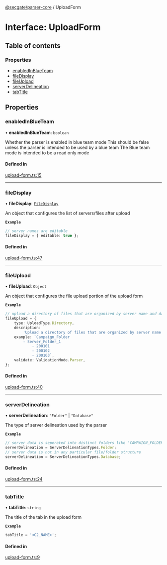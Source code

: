 [@secgate/parser-core](../index.md) / UploadForm

# Interface: UploadForm

## Table of contents

### Properties

- [enabledInBlueTeam](UploadForm.md#enabledinblueteam)
- [fileDisplay](UploadForm.md#filedisplay)
- [fileUpload](UploadForm.md#fileupload)
- [serverDelineation](UploadForm.md#serverdelineation)
- [tabTitle](UploadForm.md#tabtitle)

## Properties

### enabledInBlueTeam

• **enabledInBlueTeam**: `boolean`

Whether the parser is enabled in blue team mode
This should be false unless the parser is intended to be used by a blue team
The Blue team mode is intended to be a read only mode

#### Defined in

[upload-form.ts:15](https://github.com/khulnasoft/securitylab/blob/bd5dfc45/parsers/parser-core/src/parser-info/upload-form.ts#L15)

---

### fileDisplay

• **fileDisplay**: [`FileDisplay`](FileDisplay.md)

An object that configures the list of servers/files after upload

**`Example`**

```ts
// server names are editable
fileDisplay = { editable: true };
```

#### Defined in

[upload-form.ts:47](https://github.com/khulnasoft/securitylab/blob/bd5dfc45/parsers/parser-core/src/parser-info/upload-form.ts#L47)

---

### fileUpload

• **fileUpload**: `Object`

An object that configures the file upload portion of the upload form

**`Example`**

```ts
// upload a directory of files that are organized by server name and date in the format: <FOLDER_TO_UPLOAD>/<SERVER_NAME>/<YYYYMMDD>/
fileUpload = {
	type: UploadType.Directory,
	description:
		'Upload a directory of files that are organized by server name and date in the format: <FOLDER_TO_UPLOAD>/<SERVER_NAME>/<YYYYMMDD>/',
	example: `Campaign_Folder
		- Server_Folder_1
			- 200101
			- 200102
			- 200103`,
	validate: ValidationMode.Parser,
};
```

#### Defined in

[upload-form.ts:40](https://github.com/khulnasoft/securitylab/blob/bd5dfc45/parsers/parser-core/src/parser-info/upload-form.ts#L40)

---

### serverDelineation

• **serverDelineation**: `"Folder"` \| `"Database"`

The type of server delineation used by the parser

**`Example`**

```ts
// server data is seperated into distinct folders like 'CAMPAIGN_FOLDER/SERVER_FOLDER/DATE_FOLDER'
serverDelineation = ServerDelineationTypes.Folder;
// server data is not in any particular file/folder structure
serverDelineation = ServerDelineationTypes.Database;
```

#### Defined in

[upload-form.ts:24](https://github.com/khulnasoft/securitylab/blob/bd5dfc45/parsers/parser-core/src/parser-info/upload-form.ts#L24)

---

### tabTitle

• **tabTitle**: `string`

The title of the tab in the upload form

**`Example`**

```ts
tabTitle = '<C2_NAME>';
```

#### Defined in

[upload-form.ts:9](https://github.com/khulnasoft/securitylab/blob/bd5dfc45/parsers/parser-core/src/parser-info/upload-form.ts#L9)
